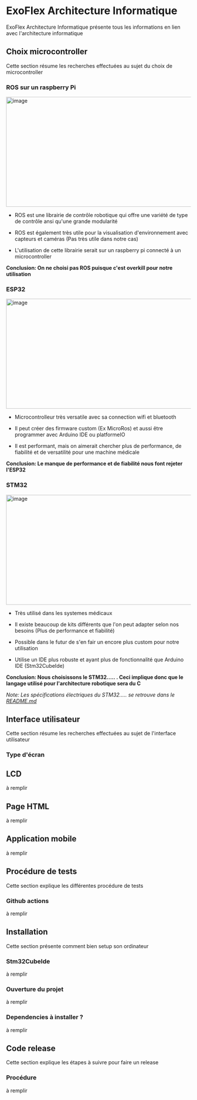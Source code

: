 # ExoFlex Architecture Informatique

ExoFlex Architecture Informatique présente tous les informations en lien avec l'architecture informatique 

## Choix microcontroller

Cette section résume les recherches effectuées au sujet du choix de microcontroller

### ROS sur un raspberry Pi

<img src="https://www.zdnet.com/a/img/resize/2f3709d5d1474a5d20d535a9cf6174198a2368d1/2021/06/11/a419ab3e-428b-40fa-b554-02a18831fce3/raspberry-pi-4-model-b-header.jpg?auto=webp&fit=crop&height=675&width=1200" alt="image" width="533" height="300"/>

- ROS est une librairie de contrôle robotique qui offre une variété de type de contrôle ansi qu'une grande modularité

- ROS est également très utile pour la visualisation d'environnement avec capteurs et caméras (Pas très utile dans notre cas)

- L'utilisation de cette librairie serait sur un raspberry pi connecté à un microcontroller

**Conclusion: On ne choisi pas ROS puisque c'est overkill pour notre utilisation**

### ESP32

<img src="https://www.az-delivery.de/cdn/shop/products/esp32-nodemcu-module-wlan-wifi-development-board-mit-cp2102-nachfolgermodell-zum-esp8266-kompatibel-mit-arduino-872375_1024x.jpg?v=1679400491" alt="image" width="533" height="300"/>

- Microcontrolleur très versatile avec sa connection wifi et bluetooth 

- Il peut créer des firmware custom (Ex MicroRos) et aussi être programmer avec Arduino IDE ou platformeIO

- Il est performant, mais on aimerait chercher plus de performance, de fiabilité et de versatilité pour une machine médicale

**Conclusion: Le manque de performance et de fiabilité nous font rejeter l'ESP32**

### STM32

<img src="https://botland.store/img/art/inne/19373_4.jpg" alt="image" width="533" height="300"/>

- Très utilisé dans les systemes médicaux

- Il existe beaucoup de kits différents que l'on peut adapter selon nos besoins (Plus de performance et fiabilité)

- Possible dans le futur de s'en fair un encore plus custom pour notre utilisation

- Utilise un IDE plus robuste et ayant plus de fonctionnalité que Arduino IDE (Stm32CubeIde)

**Conclusion: Nous choisissons le STM32..... . Ceci implique donc que le langage utilisé pour l'architecture robotique sera du C**

_Note: Les spécifications électriques du STM32..... se retrouve dans le [README.md](https://github.com/ExoFlex-Inc/ExoFlex/blob/main/ExoFlex_%C3%89lectrique/README.md)_


## Interface utilisateur

Cette section résume les recherches effectuées au sujet de l'interface utilisateur

### Type d'écran

## LCD

à remplir

## Page HTML

à remplir

## Application mobile

à remplir

## Procédure de tests

Cette section explique les différentes procédure de tests 

### Github actions

à remplir

## Installation

Cette section présente comment bien setup son ordinateur

### Stm32CubeIde

à remplir

### Ouverture du projet

à remplir

### Dependencies à installer ?

à remplir

## Code release

Cette section explique les étapes à suivre pour faire un release

### Procédure

à remplir





